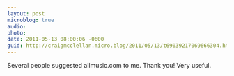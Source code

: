 ```yaml
---
layout: post
microblog: true
audio: 
photo: 
date: 2011-05-13 08:00:06 -0600
guid: http://craigmcclellan.micro.blog/2011/05/13/t69039217069666304.html
---
```

Several people suggested allmusic.com to me.  Thank you!  Very useful.
